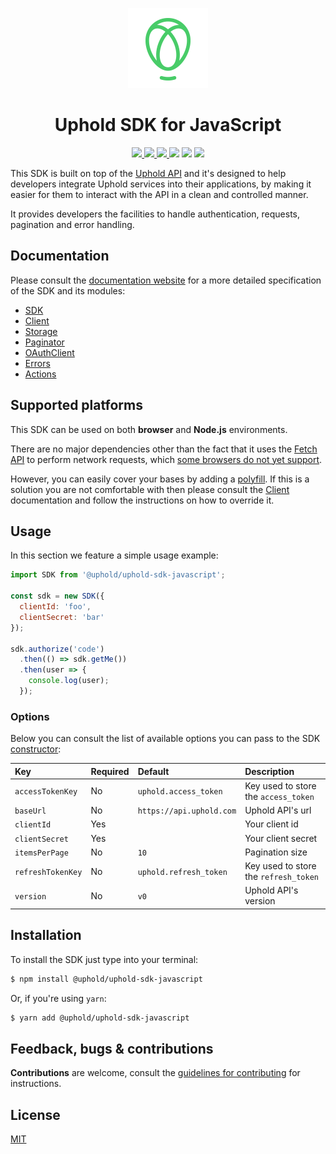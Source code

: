 <p align="center">
  <a href="https://github.com/uphold/uphold-sdk-javascript">
    <img src="docs/images/favicon.ico"/>
  </a>
</p>

<h1 align="center">Uphold SDK for JavaScript</h1>

<p align="center">
  <a href="https://travis-ci.org/uphold/uphold-sdk-javascript">
    <img src="https://img.shields.io/travis/uphold/uphold-sdk-javascript/master.svg?style=flat-square">
  </a>
  <a href="/dist/browser/uphold-sdk-javascript.js">
    <img src="https://img.shields.io/github/size/uphold/uphold-sdk-javascript/dist/browser/uphold-sdk-javascript.js?style=flat-square"/>
  </a>
  <a href="https://www.npmjs.com/package/@uphold/uphold-sdk-javascript">
    <img src="https://img.shields.io/npm/v/@uphold/uphold-sdk-javascript.svg?style=flat-square"/>
  </a>
  <img src="https://img.shields.io/badge/node-%3E=4-brightgreen.svg?style=flat-square"/>
  <img src="https://img.shields.io/badge/contributions-welcome-brightgreen.svg?style=flat-square"/>
  <a href="https://github.com/uphold/uphold-sdk-javascript/blob/master/LICENSE">
    <img src="https://img.shields.io/npm/l/@uphold/uphold-sdk-javascript.svg?style=flat-square"/>
  </a>
</p>

This SDK is built on top of the [Uphold API](https://uphold.com/en/developer/api) and it's designed to help developers integrate Uphold services into their applications, by making it easier for them to interact with the API in a clean and controlled manner.

It provides developers the facilities to handle authentication, requests, pagination and error handling.

## Documentation

Please consult the [documentation website](https://uphold.github.io/uphold-sdk-javascript) for a more detailed specification of the SDK and its modules:

- [SDK](https://uphold.github.io/uphold-sdk-javascript/sdk.html)
- [Client](https://uphold.github.io/uphold-sdk-javascript/client.html)
- [Storage](https://uphold.github.io/uphold-sdk-javascript/storage.html)
- [Paginator](https://uphold.github.io/uphold-sdk-javascript/paginator.html)
- [OAuthClient](https://uphold.github.io/uphold-sdk-javascript/oauthclient.html)
- [Errors](https://uphold.github.io/uphold-sdk-javascript/errors.html)
- [Actions](https://uphold.github.io/uphold-sdk-javascript/actions.html)

## Supported platforms

This SDK can be used on both **browser** and **Node.js** environments.

There are no major dependencies other than the fact that it uses the [Fetch API](https://developer.mozilla.org/en/docs/Web/API/Fetch_API) to perform network requests, which [some browsers do not yet support](http://caniuse.com/#feat=fetch).

However, you can easily cover your bases by adding a [polyfill](https://github.com/github/fetch). If this is a solution you are not comfortable with then please consult the [Client](https://uphold.github.io/uphold-sdk-javascript/client.html) documentation and follow the instructions on how to override it.

## Usage

In this section we feature a simple usage example:

```js
import SDK from '@uphold/uphold-sdk-javascript';

const sdk = new SDK({
  clientId: 'foo',
  clientSecret: 'bar'
});

sdk.authorize('code')
  .then(() => sdk.getMe())
  .then(user => {
    console.log(user);
  });
```

### Options

Below you can consult the list of available options you can pass to the SDK [constructor](https://uphold.github.io/uphold-sdk-javascript/sdk.html#constructor):

| Key               | Required | Default                  | Description                           |
|:------------------|:---------|:-------------------------|:--------------------------------------|
| `accessTokenKey`  | No       | `uphold.access_token`    | Key used to store the `access_token`  |
| `baseUrl`         | No       | `https://api.uphold.com` | Uphold API's url                      |
| `clientId`        | Yes      |                          | Your client id                        |
| `clientSecret`    | Yes      |                          | Your client secret                    |
| `itemsPerPage`    | No       | `10`                     | Pagination size                       |
| `refreshTokenKey` | No       | `uphold.refresh_token`   | Key used to store the `refresh_token` |
| `version`         | No       | `v0`                     | Uphold API's version                  |

## Installation

To install the SDK just type into your terminal:

```sh
$ npm install @uphold/uphold-sdk-javascript
```

Or, if you're using `yarn`:

```sh
$ yarn add @uphold/uphold-sdk-javascript
```

## Feedback, bugs & contributions

**Contributions** are welcome, consult the [guidelines for contributing](/.github/CONTRIBUTING.md) for instructions.

## License

[MIT](/LICENSE)
